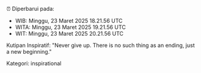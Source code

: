 ⏰ Diperbarui pada:
- WIB: Minggu, 23 Maret 2025 18.21.56 UTC
- WITA: Minggu, 23 Maret 2025 19.21.56 UTC
- WIT: Minggu, 23 Maret 2025 20.21.56 UTC

Kutipan Inspiratif:
"Never give up. There is no such thing as an ending, just a new beginning."


Kategori: inspirational

